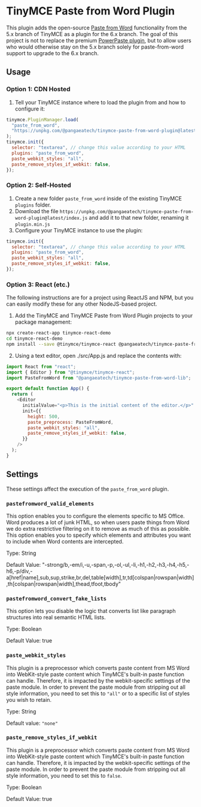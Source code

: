 # TinyMCE Paste from Word Plugin

This plugin adds the open-source [Paste from Word](https://www.tiny.cloud/docs/plugins/opensource/paste/) functionality from the 5.x branch of TinyMCE as a plugin for the 6.x branch. The goal of this project is not to replace the premium [PowerPaste plugin](https://www.tiny.cloud/tinymce/features/powerpaste/), but to allow users who would otherwise stay on the 5.x branch solely for paste-from-word support to upgrade to the 6.x branch.

## Usage

### Option 1: CDN Hosted

1. Tell your TinyMCE instance where to load the plugin from and how to configure it:

```js
tinymce.PluginManager.load(
  "paste_from_word",
  "https://unpkg.com/@pangaeatech/tinymce-paste-from-word-plugin@latest/index.js",
);
tinymce.init({
  selector: "textarea", // change this value according to your HTML
  plugins: "paste_from_word",
  paste_webkit_styles: "all",
  paste_remove_styles_if_webkit: false,
});
```

### Option 2: Self-Hosted

1. Create a new folder `paste_from_word` inside of the existing TinyMCE `plugins` folder.
2. Download the file `https://unpkg.com/@pangaeatech/tinymce-paste-from-word-plugin@latest/index.js` and add it to that new folder, renaming it `plugin.min.js`
3. Configure your TinyMCE instance to use the plugin:

```js
tinymce.init({
  selector: "textarea", // change this value according to your HTML
  plugins: "paste_from_word",
  paste_webkit_styles: "all",
  paste_remove_styles_if_webkit: false,
});
```

### Option 3: React (etc.)

The following instructions are for a project using ReactJS and NPM, but you can
easily modify these for any other NodeJS-based project.

1. Add the TinyMCE and TinyMCE Paste from Word Plugin projects to your package management:

```bash
npx create-react-app tinymce-react-demo
cd tinymce-react-demo
npm install --save @tinymce/tinymce-react @pangaeatech/tinymce-paste-from-word-lib
```

2. Using a text editor, open ./src/App.js and replace the contents with:

```js
import React from "react";
import { Editor } from "@tinymce/tinymce-react";
import PasteFromWord from "@pangaeatech/tinymce-paste-from-word-lib";

export default function App() {
  return (
    <Editor
      initialValue="<p>This is the initial content of the editor.</p>"
      init={{
        height: 500,
        paste_preprocess: PasteFromWord,
        paste_webkit_styles: "all",
        paste_remove_styles_if_webkit: false,
      }}
    />
  );
}
```

## Settings

These settings affect the execution of the `paste_from_word` plugin.

### `pastefromword_valid_elements`

This option enables you to configure the elements specific to MS Office. Word produces a lot of junk HTML, so when users paste things from Word we do extra restrictive filtering on it to remove as much of this as possible. This option enables you to specify which elements and attributes you want to include when Word contents are intercepted.

Type: String

Default Value: "-strong/b,-em/i,-u,-span,-p,-ol,-ul,-li,-h1,-h2,-h3,-h4,-h5,-h6,-p/div,-a[href|name],sub,sup,strike,br,del,table[width],tr,td[colspan|rowspan|width],th[colspan|rowspan|width],thead,tfoot,tbody"

### `pastefromword_convert_fake_lists`

This option lets you disable the logic that converts list like paragraph structures into real semantic HTML lists.

Type: Boolean

Default Value: true

### `paste_webkit_styles`

This plugin is a preprocessor which converts paste content from MS Word into WebKit-style paste content which TinyMCE's built-in paste function can handle. Therefore, it is impacted by the webkit-specific settings of the paste module. In order to prevent the paste module from stripping out all style information, you need to set this to `"all"` or to a specific list of styles you wish to retain.

Type: String

Default value: `"none"`

### `paste_remove_styles_if_webkit`

This plugin is a preprocessor which converts paste content from MS Word into WebKit-style paste content which TinyMCE's built-in paste function can handle. Therefore, it is impacted by the webkit-specific settings of the paste module. In order to prevent the paste module from stripping out all style information, you need to set this to `false`.

Type: Boolean

Default Value: true
